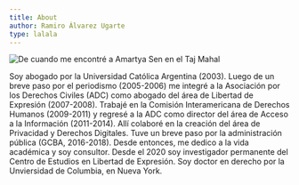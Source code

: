 ```yaml
---
title: About
author: Ramiro Álvarez Ugarte
type: lalala 
---
```


![](/pics/amartya.png "De cuando me encontré a Amartya Sen en el Taj Mahal")

Soy abogado por la Universidad Católica Argentina (2003). Luego de un breve paso por el periodismo (2005-2006) me integré a la Asociación por los Derechos Civiles (ADC) como abogado del área de Libertad de Expresión (2007-2008). Trabajé en la Comisión Interamericana de Derechos Humanos (2009-2011) y regresé a la ADC como director del área de Acceso a la Información (2011-2014). Allí colaboré en la creación del área de Privacidad y Derechos Digitales. Tuve un breve paso por la administración pública (GCBA, 2016-2018). Desde entonces, me dedico a la vida académica y soy consultor. Desde el 2020 soy investigador permanente del Centro de Estudios en Libertad de Expresión. Soy doctor en derecho por la Unviersidad de Columbia, en Nueva York.   
